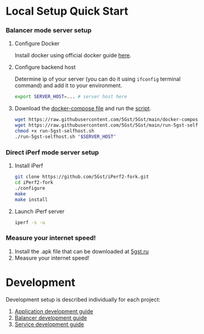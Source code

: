 # Local Setup Quick Start

### Balancer mode server setup

1. Configure Docker

   Install docker using official docker guide [here](https://docs.docker.com/engine/install/).

2. Configure backend host 

   Determine ip of your server (you can do it using `ifconfig` terminal command) and add it to your environment.

   ```bash
   export SERVER_HOST=... # server host here
   ```

3. Download the [docker-compose file](./docker-compose.yml) and run the [script](run-5gst-selfhost.sh).

   ```bash
   wget https://raw.githubusercontent.com/5Gst/5Gst/main/docker-compose.yml
   wget https://raw.githubusercontent.com/5Gst/5Gst/main/run-5gst-selfhost.sh
   chmod +x run-5gst-selfhost.sh
   ./run-5gst-selfhost.sh "$SERVER_HOST"
   ```

### Direct iPerf mode server setup

1. Install iPerf

   ```bash
   git clone https://github.com/5Gst/iPerf2-fork.git
   cd iPerf2-fork
   ./configure
   make
   make install
   ```

2. Launch iPerf server

   ```bash
   iperf -s -u
   ```


### Measure your internet speed!

1. Install the .apk file that can be downloaded at [5gst.ru](https://5gst.ru/)
2. Measure your internet speed!

[//]: # (TODO instructions on how to configure stages using constructor?)

# Development

Development setup is described individually for each project:

1. [Application development guide](./application/README.md)
2. [Balancer development guide](./balancer/README.md)
3. [Service development guide](./service/README.md)
